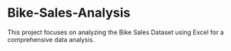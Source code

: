 # Bike-Sales-Analysis
This project focuses on analyzing the Bike Sales Dataset using Excel for a comprehensive data analysis.
